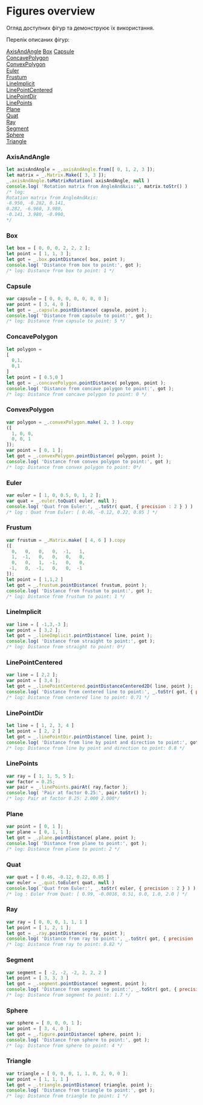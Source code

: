 # Figures overview

Огляд доступних фігур та демонструює їх використання.

Перелік описаних фігур:

[AxisAndAngle](./FiguresOverview.md#AxisAndAngle)
[Box](./FiguresOverview.md#Box)
[Capsule](./FiguresOverview.md#Capsule)<br>
[ConcavePolygon](./FiguresOverview.md#ConcavePolygon)<br>
[ConvexPolygon](./FiguresOverview.md#ConvexPolygon)<br>
[Euler](./FiguresOverview.md#Euler)<br>
[Frustum](./FiguresOverview.md#Frustum)<br>
[LineImplicit](./FiguresOverview.md#LineImplicit)<br>
[LinePointCentered](./FiguresOverview.md#LinePointCentered)<br>
[LinePointDir](./FiguresOverview.md#LinePointDir)<br>
[LinePoints](./FiguresOverview.md#LinePoints)<br>
[Plane](./FiguresOverview.md#Plane)<br>
[Quat](./FiguresOverview.md#Quat)<br>
[Ray](./FiguresOverview.md#Ray)<br>
[Segment](./FiguresOverview.md#Segment)<br>
[Sphere](./FiguresOverview.md#Sphere)<br>
[Triangle](./FiguresOverview.md#Triangle)<br>

### AxisAndAngle

```js
let axisAndAngle = _.axisAndAngle.from([ 0, 1, 2, 3 ]);
let matrix = _.Matrix.Make([ 3, 3 ]);
_.axisAndAngle.toMatrixRotation( axisAndAngle, null )
console.log( 'Rotation matrix from AngleAndAxis:', matrix.toStr() )
/* log:
Rotation matrix from AngleAndAxis:
-8.950, -0.282, 0.141,
0.282, -6.960, 3.980,
-0.141, 3.980, -0.990,
*/

```

### Box

```js
let box = [ 0, 0, 0, 2, 2, 2 ];
let point = [ 1, 1, 3 ];
let got = _.box.pointDistance( box, point );
console.log( 'Distance from box to point:', got );
/* log: Distance from box to point: 1 */
```

### Capsule

```js
var capsule = [ 0, 0, 0, 0, 0, 0, 0 ];
var point = [ 3, 4, 0 ];
let got = _.capsule.pointDistance( capsule, point );
console.log( 'Distance from capsule to point:', got );
/* log: Distance from capsule to point: 5 */
```

### ConcavePolygon

```js
let polygon =
[
  0,1,
  0,1
]
let point = [ 0.5,0 ]
let got = _.concavePolygon.pointDistance( polygon, point );
console.log( 'Distance from concave polygon to point:', got );
/* log: Distance from concave polygon to point: 0 */
```

### ConvexPolygon

```js
var polygon = _.convexPolygon.make( 2, 3 ).copy
([
  1, 0, 0,
  0, 0, 1
]);
var point = [ 0, 1 ];
let got = _.convexPolygon.pointDistance( polygon, point );
console.log( 'Distance from convex polygon to point:', got );
/* log: Distance from convex polygon to point: 0*/
```

### Euler

```js
var euler = [ 1, 0, 0.5, 0, 1, 2 ];
var quat = _.euler.toQuat( euler, null );
console.log( 'Quat from Euler:', _.toStr( quat, { precision : 2 } ) )
/* log : Quat from Euler: [ 0.46, -0.12, 0.22, 0.85 ] */
```

### Frustum

```js
var frustum = _.Matrix.make( [ 4, 6 ] ).copy
([
  0,   0,   0,   0,  -1,   1,
  1,  -1,   0,   0,   0,   0,
  0,   0,   1,  -1,   0,   0,
 -1,   0,  -1,   0,   0,  -1
]);
let point = [ 1,1,2 ]
let got = _.frustum.pointDistance( frustum, point );
console.log( 'Distance from frustum to point:', got );
/* log: Distance from frustum to point: 1 */
```

### LineImplicit

```js
var line = [ -1,3,-3 ];
var point = [ 3,2 ];
let got = _.lineImplicit.pointDistance( line, point );
console.log( 'Distance from straight to point:', got );
/* log: Distance from straight to point: 0*/
```

### LinePointCentered

```js
var line = [ 2,2 ];
var point = [ 3,4 ];
let got = _.linePointCentered.pointDistanceCentered2D( line, point );
console.log( 'Distance from centered line to point:', _.toStr( got, { precision : 2 } ) )
/* log: Distance from centered line to point: 0.71 */
```

### LinePointDir

```js
let line = [ 1, 2, 3, 4 ]
let point = [ 2, 2 ]
let got = _.linePointDir.pointDistance( line, point );
console.log( 'Distance from line by point and direction to point:', got );
/* log: Distance from line by point and direction to point: 0.8 */
```

### LinePoints

```js
var ray = [ 1, 1, 5, 5 ];
var factor = 0.25;
var pair = _.linePoints.pairAt( ray,factor );
console.log( 'Pair at factor 0.25:', pair.toStr() );
/* log: Pair at factor 0.25: 2.000 2.000*/

```

### Plane

```js
var point = [ 0, 1 ];
var plane = [ 0, 1, 1 ];
let got = _.plane.pointDistance( plane, point );
console.log( 'Distance from plane to point:', got );
/* log: Distance from plane to point: 2 */
```

### Quat

```js
var quat = [ 0.46, -0.12, 0.22, 0.85 ]
var euler = _.quat.toEuler( quat, null )
console.log( 'Quat from Euler:', _.toStr( euler, { precision : 2 } ) )
/* log : Euler from Quat: [ 0.99, -0.0016, 0.51, 0.0, 1.0, 2.0 ] */
```

### Ray

```js
var ray = [ 0, 0, 0, 1, 1, 1 ]
let point = [ 1, 2, 1 ];
let got = _.ray.pointDistance( ray, point );
console.log( 'Distance from ray to point:', _.toStr( got, { precision : 2 } ) );
/* log: Distance from ray to point: 0.82 */
```

### Segment

```js
var segment = [ -2, -2, -2, 2, 2, 2 ]
let point = [ 3, 3, 3 ]
let got = _.segment.pointDistance( segment, point );
console.log( 'Distance from segment to point:', _.toStr( got, { precision : 2 } ) );
/* log: Distance from segment to point: 1.7 */
```

### Sphere

```js
var sphere = [ 0, 0, 0, 1 ];
var point = [ 3, 4, 0 ];
let got = _.figure.pointDistance( sphere, point );
console.log( 'Distance from sphere to point:', got );
/* log: Distance from sphere to point: 4 */
```

### Triangle

```js
var triangle = [ 0, 0, 0, 1, 1, 0, 2, 0, 0 ];
var point = [ 1, 1, 1 ]
let got = _.triangle.pointDistance( triangle, point );
console.log( 'Distance from triangle to point:', got );
/* log: Distance from triangle to point: 1 */
```
